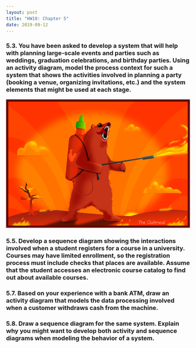 ```yaml
---
layout: post
title: "HW10: Chapter 5"
date: 2019-09-12
---
```


### 5.3. You have been asked to develop a system that will help with planning large-scale events and parties such as weddings, graduation celebrations, and birthday parties. Using an activity diagram, model the process context for such a system that shows the activities involved in planning a party (booking a venue, organizing invitations, etc.) and the system elements that might be used at each stage.

<img src="../images/posts/2019-09-12/test.png" alt="testimg2" class="inline"/>

### 5.5. Develop a sequence diagram showing the interactions involved when a student registers for a course in a university. Courses may have limited enrollment, so the registration process must include checks that places are available. Assume that the student accesses an electronic course catalog to find out about available courses.

### 5.7. Based on your experience with a bank ATM, draw an activity diagram that models the data processing involved when a customer withdraws cash from the machine.

### 5.8. Draw a sequence diagram for the same system. Explain why you might want to develop both activity and sequence diagrams when modeling the behavior of a system.

